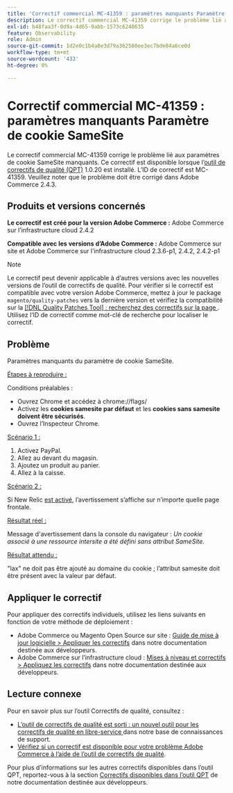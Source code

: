 ```yaml
---
title: 'Correctif commercial MC-41359 : paramètres manquants Paramètre de cookie SameSite'
description: Le correctif commercial MC-41359 corrige le problème lié aux paramètres de cookie SameSite manquants. Ce correctif est disponible lorsque l’[outil de correctifs de qualité (QPT)](/help/announcements/adobe-commerce-announcements/magento-quality-patches-released-new-tool-to-self-serve-quality-patches.md) 1.0.20 est installé. L’ID de correctif est MC-41359. Veuillez noter que le problème doit être corrigé dans Adobe Commerce 2.4.3.
exl-id: b48faa3f-0d9a-4d65-9abb-1573c6240635
feature: Observability
role: Admin
source-git-commit: 1d2e0c1b4a8e3d79a362500ee3ec7bde84a6ce0d
workflow-type: tm+mt
source-wordcount: '433'
ht-degree: 0%

---
```


# Correctif commercial MC-41359 : paramètres manquants Paramètre de cookie SameSite

Le correctif commercial MC-41359 corrige le problème lié aux paramètres de cookie SameSite manquants. Ce correctif est disponible lorsque l’[outil de correctifs de qualité (QPT)](/help/announcements/adobe-commerce-announcements/magento-quality-patches-released-new-tool-to-self-serve-quality-patches.md) 1.0.20 est installé. L’ID de correctif est MC-41359. Veuillez noter que le problème doit être corrigé dans Adobe Commerce 2.4.3.

## Produits et versions concernés

**Le correctif est créé pour la version Adobe Commerce :** Adobe Commerce sur l’infrastructure cloud 2.4.2

**Compatible avec les versions d’Adobe Commerce :** Adobe Commerce sur site et Adobe Commerce sur l’infrastructure cloud 2.3.6-p1, 2.4.2, 2.4.2-p1

>[!NOTE]
>
>Le correctif peut devenir applicable à d’autres versions avec les nouvelles versions de l’outil de correctifs de qualité. Pour vérifier si le correctif est compatible avec votre version Adobe Commerce, mettez à jour le package `magento/quality-patches` vers la dernière version et vérifiez la compatibilité sur la [[!DNL Quality Patches Tool] : recherchez des correctifs sur la page ](https://devdocs.magento.com/quality-patches/tool.html#patch-grid). Utilisez l’ID de correctif comme mot-clé de recherche pour localiser le correctif.

## Problème

Paramètres manquants du paramètre de cookie SameSite.

<u>Étapes à reproduire :</u>

Conditions préalables :

* Ouvrez Chrome et accédez à chrome://flags/
* Activez les **cookies samesite par défaut** et les **cookies sans samesite doivent être sécurisés**.
* Ouvrez l’Inspecteur Chrome.

<u>Scénario 1 : </u>

1. Activez PayPal.
1. Allez au devant du magasin.
1. Ajoutez un produit au panier.
1. Allez à la caisse.

<u>Scénario 2 : </u>

Si New Relic [est activé](https://docs.magento.com/user-guide/reports/new-relic-reporting.html), l’avertissement s’affiche sur n’importe quelle page frontale.

<u>Résultat réel :</u>

Message d&#39;avertissement dans la console du navigateur : *Un cookie associé à une ressource intersite a été défini sans attribut SameSite.*

<u>Résultat attendu :</u>

&quot;lax&quot; ne doit pas être ajouté au domaine du cookie ; l’attribut samesite doit être présent avec la valeur par défaut.

## Appliquer le correctif

Pour appliquer des correctifs individuels, utilisez les liens suivants en fonction de votre méthode de déploiement :

* Adobe Commerce ou Magento Open Source sur site : [Guide de mise à jour logicielle > Appliquer les correctifs](https://devdocs.magento.com/guides/v2.4/comp-mgr/patching/mqp.html) dans notre documentation destinée aux développeurs.
* Adobe Commerce sur l’infrastructure cloud : [Mises à niveau et correctifs > Appliquez les correctifs](https://devdocs.magento.com/cloud/project/project-patch.html) dans notre documentation destinée aux développeurs.

## Lecture connexe

Pour en savoir plus sur l’outil Correctifs de qualité, consultez :

* [ L’outil de correctifs de qualité est sorti : un nouvel outil pour les correctifs de qualité en libre-service ](/help/announcements/adobe-commerce-announcements/magento-quality-patches-released-new-tool-to-self-serve-quality-patches.md) dans notre base de connaissances de support.
* [Vérifiez si un correctif est disponible pour votre problème Adobe Commerce à l’aide de l’outil de correctifs de qualité](/help/support-tools/patches-available-in-qpt-tool/check-patch-for-magento-issue-with-magento-quality-patches.md).

Pour plus d’informations sur les autres correctifs disponibles dans l’outil QPT, reportez-vous à la section [Correctifs disponibles dans l’outil QPT](https://devdocs.magento.com/quality-patches/tool.html#patch-grid) de notre documentation destinée aux développeurs.
